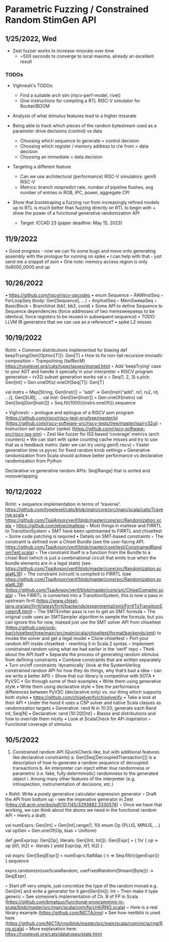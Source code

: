 # Parametric Fuzzing / Constrained Random StimGen API

## 1/25/2022, Wed

- Zest fuzzer works to increase missrate over time
    - ~500 seconds to converge to local maxima, already an excellent result

### TODOs

- Vighnesh's TODOs:
    - Find a suitable arch sim (riscv-perf-model, rivet)
    - Give instructions for compiling a RTL RISC-V simulator for Rocket/BOOM

- Analysis of what stimulus features lead to a higher missrate
- Being able to track which pieces of the random bytestream used as a parameter drive decisions (control) vs data
    - Choosing which sequence to generate = control decision
    - Choosing which register / memory address to r/w from = data decision
    - Choosing an immediate = data decision
- Targeting a different feature
    - Can we use architectural (performance) RISC-V simulators: gem5 RISC-V
    - Metrics: branch mispredict rate, number of pipeline flushes, avg number of entries in ROB, IPC, power, aggregate CPI
- Show that bootstraping a fuzzing run from increasingly refined models up to RTL is much better than fuzzing directly on RTL to begin with + show the power of a functional generative randomization API
    - Target: ICCAD 23 (paper deadline: May 15, 2023)

## 11/9/2022

• Good progress - now we can fix some bugs and move onto generating assembly with the prologue for running on spike
• I can help with that - just send me a snippet of asm
• One note: memory access region is only 0x8000_0000 and up

## 10/26/2022

• https://github.com/riscv/riscv-opcodes
• enum Sequence
    ◦ RAWInstSeq
    ◦ ForLoopSeq (body: Gen[Sequence], …)
    ◦ AnyInstSeq
    ◦ MemSweepSeq
    ◦ BasicBlock
    ◦ BranchInst (bb1, bb2, cond)
• Some API to define Sequence to Sequence dependencies (force addresses of two memsweepseqs to be identical, force registers to be reused in subsequent sequence)
• TODO: LLVM IR generators that we can use as a reference?
• spike L2 misses

## 10/19/2022

Rohit:
    • Common distributions implemented for biasing
def keepTrying(Gen[Option[T]]): Gen[T]
    • How to fix non-tail recursive monadic composition
        ◦ Trampolining (tailRecM) https://typelevel.org/cats/typeclasses/monad.html
        ◦ Add ‘keepTrying’ case to your ADT and handle it specially in your interpreter
    • RISCV program generation
        ◦ rv32i subset generation works
val s = Seq(1, 2, 3)
s.pick: Gen[Int] = Gen.oneOf(s)
oneOf(Seq[T]): Gen[T]

val instrs = Map[String, Gen[Instr]] = “add” -> Gen[Instr(“add”, rs1, rs2, rd, …)], Gen[SUB], …
val inst: Gen[Gen[Instr]] = Gen.oneOf(instrs)
val Gen[Seq[Gen[Instr]]] = Seq.fill(1000)(instrs.oneOf()).sequence

• Vighnesh:
    ◦ prologue and epilogue of a RISCV asm program (https://github.com/riscv/riscv-test-env/tree/master/p) (https://github.com/riscv-software-src/riscv-tests/tree/master/isa/rv32ui)
    ◦ Instruction set simulator (spike) (https://github.com/riscv-software-src/riscv-isa-sim)
    ◦ Zest like fuzzer for ISS based ‘coverage’ metrics (arch counters)
        ▪ We can start with spike counting cache misses and try to use that as a feedback metric (later we can try using gem5 riscv)
    ◦ Faster generation time vs pyvsc for fixed random knob settings
        ▪ Generative randomization from Scala should achieve better performance vs declarative randomization from Python

Declarative vs generative random APIs:
    Seq[Range] that is sorted and nonoverlapping

## 10/12/2022

Rohit:
    • sequence implementation in terms of ‘traverse’: https://github.com/typelevel/cats/blob/main/core/src/main/scala/cats/Traverse.scala
    • https://github.com/TsaiAnson/verif/blob/master/core/src/Randomization.scala
        ◦ https://github.com/ekiwi/maltese
        ◦ Most things in maltese and FIRRTL to TransitionSystem + SMT have been upstreamed to FIRRTL and chiseltest
        ◦ Some code patching is required
    • Details on SMT-based constraints
        ◦ The constraint is defined over a Chisel Bundle (see the user-facing API: https://github.com/TsaiAnson/verif/blob/master/core/test/ConstrainedRandomTest.scala)
        ◦ The constraint itself is a function from the Bundle to a chisel Bool (which is just a combinational circuit that emits true when the bundle elements are in a legal state) (see https://github.com/TsaiAnson/verif/blob/master/core/src/Randomization.scala#L16)
        ◦ The constraint (circuit) is compiled to FIRRTL (see https://github.com/TsaiAnson/verif/blob/master/core/src/Randomization.scala#L28) (https://github.com/TsaiAnson/verif/blob/master/core/src/ChiselCompiler.scala)
        ◦ The FIRRTL is converted into a TransitionSystem, this is now a pass in upstream firrtl (https://www.chisel-lang.org/api/firrtl/latest/firrtl/backends/experimental/smt/FirrtlToTransitionSystem$.html)
        ◦ The SMTEmitter pass is run to get an SMT formula
        ◦ The original code uses an SMTSampler algorithm to sample the formula, but you can ignore this for now, instead just use the SMT solver API from chiseltest (https://github.com/ucb-bar/chiseltest/tree/main/src/main/scala/chiseltest/formal/backends/smt) to invoke the solver and get a legal model
    • Clone chiseltest
        ◦ Port your random API inside chiseltest - rewriting it in Scala 2 syntax
        ◦ Implement constrained random using what we had earlier in the ‘verif’ repo
        ◦ Think about the API itself
            ▪ Separate the process of generating random stimulus from defining constraints
            ▪ Combine constraints that are written separately
            ▪ Turn on/off constraints ‘dynamically’ (look at the SystemVerilog constrained random API for how they do things, why that’s bad a idea - can we write a better API)
        ◦ Show that our library is competitive with SOTA
            ▪ PyVSC
                • Go through some of their examples
                • Write them using generative style
                • Write them using declarative style
                • See the performance differences between PyVSC (declarative only) vs. our thing which supports both styles
            ▪ https://github.com/chiselverify/chiselverify
                • Take a look at their API
                • Under the hood it uses a CSP solver and native Scala classes as randomization targets
            ▪ Generative: rand N in 10:20, generate each Rand Int, Seq[N]
            ▪ Declarative: rand [10:20][Int]
        ◦ Biases and distributions and how to override them nicely
            ▪ Look at ScalaCheck for APi inspiration
        ◦ Functional coverage of stimulus

## 10/5/2022

1. Constrained random API (QuickCheck-like, but with additional features like declarative constraints)
    a. Gen[Seq[DecoupledTransaction]]] is a description of how to generate a random sequence of decoupled transactions
    b. An interpreter can inject either *true* randomness or parametric (i.e. fake, fully deterministic) randomness to the generated object
        i. Among many other features of the interpreter (e.g. introspection, instrumentation of decisions, etc.)

• Rohit: Write a purely generative calculator expression generator
    ◦ Draft the API from bottom up - see the imperative generator in Zest (https://dl.acm.org/doi/pdf/10.1145/3293882.3330576)
    ◦ Once we have that working, we can think about the atoms we need in the functional random API
    ◦ Here’s a draft:

val numExprs: Gen[Int] = Gen[Int].range(1, 10)
enum Op {PLUS, MINUS, ...}
val opGen = Gen.oneOf(Op, bias = Uniform)

def genExpr(op: Gen[Op], literals: Gen[(Int, Int]]): Gen[Expr] = {
for {
op <- op
(lit1, lit2) <- literals
} yield Expr(op, lit1, lit2) }

val exprs: Gen[Seq[Expr]] = numExprs.flatMap { n => Seq.fill(n)(genExpr()) }.sequence

exprs.randomize(useScalaRandom, useFixedRandom(Stream[Byte])) -> Seq[Expr]

◦ Start off very simple, just concretize the type of the random monad e.g. Gen[Int] and write a generator for it gen(Gen[Int]): Int
◦ Then make it type generic
◦ See someone’s implementation of Ch. 8 of FP in Scala (https://github.com/bmatsuo/functional-programming-in-scala/blob/master/src/main/scala/com/fp/ch6/RNG.scala)
◦ Here is a real library example (https://github.com/NICTA/rng)
    ▪ See how nextbits is used here (https://github.com/NICTA/rng/blob/master/src/main/scala/com/nicta/rng/Rng.scala)
◦ More explanation here: https://typelevel.org/cats/datatypes/state.html
